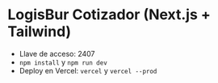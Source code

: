# LogisBur Cotizador (Next.js + Tailwind)
- Llave de acceso: 2407
- `npm install` y `npm run dev`
- Deploy en Vercel: `vercel` y `vercel --prod`
